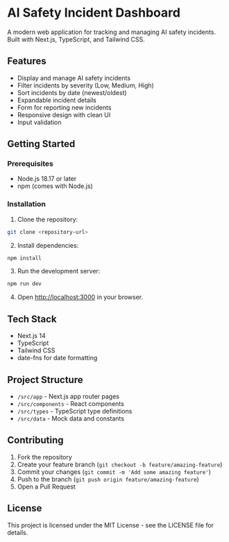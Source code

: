 # AI Safety Incident Dashboard

A modern web application for tracking and managing AI safety incidents. Built with Next.js, TypeScript, and Tailwind CSS.

## Features

- Display and manage AI safety incidents
- Filter incidents by severity (Low, Medium, High)
- Sort incidents by date (newest/oldest)
- Expandable incident details
- Form for reporting new incidents
- Responsive design with clean UI
- Input validation

## Getting Started

### Prerequisites

- Node.js 18.17 or later
- npm (comes with Node.js)

### Installation

1. Clone the repository:
```bash
git clone <repository-url>
```

2. Install dependencies:
```bash
npm install
```

3. Run the development server:
```bash
npm run dev
```

4. Open [http://localhost:3000](http://localhost:3000) in your browser.

## Tech Stack

- Next.js 14
- TypeScript
- Tailwind CSS
- date-fns for date formatting

## Project Structure

- `/src/app` - Next.js app router pages
- `/src/components` - React components
- `/src/types` - TypeScript type definitions
- `/src/data` - Mock data and constants

## Contributing

1. Fork the repository
2. Create your feature branch (`git checkout -b feature/amazing-feature`)
3. Commit your changes (`git commit -m 'Add some amazing feature'`)
4. Push to the branch (`git push origin feature/amazing-feature`)
5. Open a Pull Request

## License

This project is licensed under the MIT License - see the LICENSE file for details.

